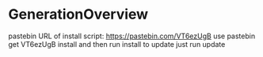 # GenerationOverview
pastebin URL of install script: https://pastebin.com/VT6ezUgB
use pastebin get VT6ezUgB install and then run install
to update just run update

